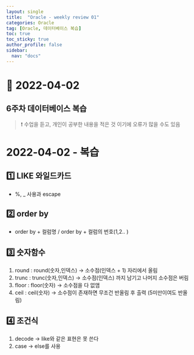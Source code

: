 ```yaml
---
layout: single
title:  "Oracle - weekly review 01"
categories: Oracle
tag: [Oracle, 데이터베이스 복습]
toc: true
toc_sticky: true
author_profile: false
sidebar:
  nav: "docs"
---
```



# 🔐 2022-04-02

## 6주차 데이터베이스 복습

<!--Quote-->

> ❗ 수업을 듣고, 개인이 공부한 내용을 적은 것 이기에 오류가 많을 수도 있음


# 2022-04-02 - 복습

## 1️⃣ LIKE 와일드카드

- %, _ 사용과 escape

## 2️⃣ order by

- order by + 컬럼명 / order by + 컬럼의 번호(1,2.. )

## 3️⃣ 숫자함수

1. round : round(숫자,인덱스)  → 소수점(인덱스 + 1) 자리에서 올림
2. trunc :  trunc(숫자,인덱스) → 소수점(인덱스) 까지 남기고 나머지 소수점은 버림
3. floor :  floor(숫자) → 소수점을 다 없앰
4. ceil : ceil(숫자) → 소수점이 존재하면 무조건 반올림 후 출력 (5미만이여도 반올림)

## 4️⃣ 조건식

1. decode → like와 같은 표현은 못 쓴다
2. case → else를 사용